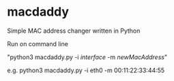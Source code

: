 # macdaddy
Simple MAC address changer written in Python


Run on command line

"python3 macdaddy.py -i *interface* -m *newMacAddress*"

e.g. python3 macdaddy.py -i eth0 -m 00:11:22:33:44:55
